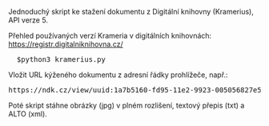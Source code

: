 Jednoduchý skript ke stažení dokumentu z Digitální knihovny (Kramerius), API verze 5.

Přehled používaných verzí Krameria v digitálních knihovnách: https://registr.digitalniknihovna.cz/

<pre>
  $python3 kramerius.py 
</pre>

Vložit URL kýženého dokumentu z adresní řádky prohlížeče, např.:

<pre>https://ndk.cz/view/uuid:1a7b5160-fd95-11e2-9923-005056827e52?page=uuid:53589790-06e1-11e3-9439-005056825209&fulltext=Karl%C5%AFv%20most</pre>

Poté skript stáhne obrázky (jpg) v plném rozlišení, textový přepis (txt) a ALTO (xml).
